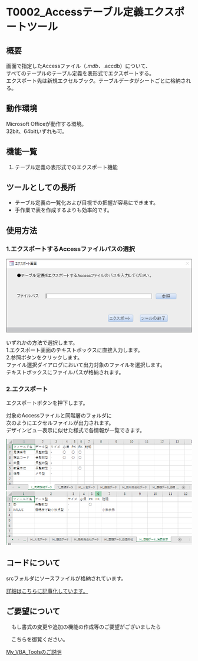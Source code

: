 



# T0002_Accessテーブル定義エクスポートツール





## 概要

画面で指定したAccessファイル（*.mdb、*.accdb）について、  
すべてのテーブルのテーブル定義を表形式でエクスポートする。  
エクスポート先は新規エクセルブック。テーブルデータがシートごとに格納される。


## 動作環境

Microsoft Officeが動作する環境。  
32bit、64bitいずれも可。



## 機能一覧

1. テーブル定義の表形式でのエクスポート機能



## ツールとしての長所

- テーブル定義の一覧化および目視での把握が容易にできます。
- 手作業で表を作成するよりも効率的です。



## 使用方法

### 1.エクスポートするAccessファイルパスの選択

![エクスポート画面](../_ImageForMarkdown/T0002/image01.png)

いずれかの方法で選択します。  
1.エクスポート画面のテキストボックスに直接入力します。  
2.参照ボタンをクリックします。  
ファイル選択ダイアログにおいて出力対象のファイルを選択します。  
テキストボックスにファイルパスが格納されます。



### 2.エクスポート

エクスポートボタンを押下します。  
  
対象のAccessファイルと同階層のフォルダに  
次のようにエクセルファイルが出力されます。  
デザインビュー表示に似せた様式で各情報が一覧できます。

![エクスポートNo1](../_ImageForMarkdown/T0002/image02.png)  
![エクスポートNo2](../_ImageForMarkdown/T0002/image03.png)  

## コードについて

srcフォルダにソースファイルが格納されています。  

[詳細はこちらに記事化しています。](https://dede-20191130.github.io/learnerBlog/posts/2020/10/25/access-tabledef/)



## ご要望について

　もし書式の変更や追加の機能の作成等のご要望がございましたら

　こちらを御覧ください。



[My_VBA_Toolsのご説明](https://github.com/dede-20191130/My_VBA_Tools#%E4%BB%95%E4%BA%8B%E3%81%AE%E3%81%94%E4%BE%9D%E9%A0%BC)

